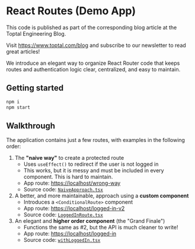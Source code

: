 # React Routes (Demo App)

This code is published as part of the corresponding blog article at the Toptal Engineering Blog.

Visit <https://www.toptal.com/blog> and subscribe to our newsletter to read great articles!

We introduce an elegant way to organize React Router code that keeps routes and authentication logic clear, centralized, and easy to maintain.

## Getting started

```sh
npm i
npm start
```

## Walkthrough

The application contains just a few routes, with examples in the following order:

1. The **"naive way"** to create a protected route
   - Uses `useEffect()` to redirect if the user is not logged in
   - This works, but it is messy and must be included in every component. This is hard to maintain.
   - App route: <https://localhost/wrong-way>
   - Source code: [`NaiveApproach.tsx`](./src/pages/NaiveApproach.tsx)
2. A better, and more maintainable, approach using a **custom component**
   - Introduces a `<ConditionalRoute>` component
   - App route: <https://localhost/logged-in-v2>
   - Source code: [`LoggedInRoute.tsx`](./src/routes/LoggedInRoute.tsx)
3. An elegant and **higher order component** (the "Grand Finale")
   - Functions the same as #2, but the API is much cleaner to write!
   - App route: <https://localhost/logged-in>
   - Source code: [`withLoggedIn.tsx`](./src/routes/withLoggedIn.tsx)
